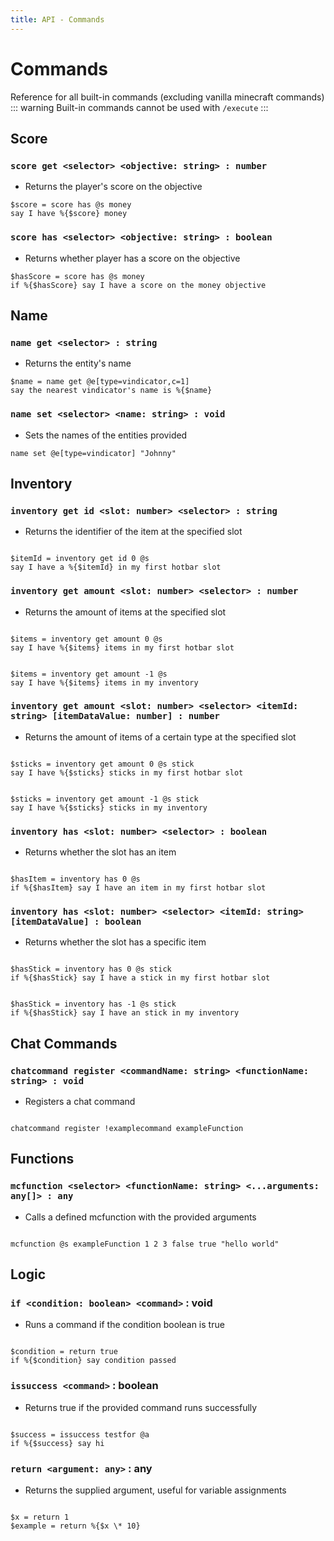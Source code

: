 ```yaml
---
title: API - Commands
---
```


# Commands

Reference for all built-in commands (excluding vanilla minecraft commands)
::: warning
Built-in commands cannot be used with `/execute`
:::

## Score

### `score get <selector> <objective: string> : number`

- Returns the player's score on the objective

```
$score = score has @s money
say I have %{$score} money
```

### `score has <selector> <objective: string> : boolean`

- Returns whether player has a score on the objective

```
$hasScore = score has @s money
if %{$hasScore} say I have a score on the money objective
```

## Name

### `name get <selector> : string`

- Returns the entity's name

```
$name = name get @e[type=vindicator,c=1]
say the nearest vindicator's name is %{$name}
```

### `name set <selector> <name: string> : void`

- Sets the names of the entities provided

```
name set @e[type=vindicator] "Johnny"
```

## Inventory

### `inventory get id <slot: number> <selector> : string`

- Returns the identifier of the item at the specified slot

```

$itemId = inventory get id 0 @s
say I have a %{$itemId} in my first hotbar slot

```

### `inventory get amount <slot: number> <selector> : number`

- Returns the amount of items at the specified slot

```

$items = inventory get amount 0 @s
say I have %{$items} items in my first hotbar slot

```

```

$items = inventory get amount -1 @s
say I have %{$items} items in my inventory

```

### `inventory get amount <slot: number> <selector> <itemId: string> [itemDataValue: number] : number`

- Returns the amount of items of a certain type at the specified slot

```

$sticks = inventory get amount 0 @s stick
say I have %{$sticks} sticks in my first hotbar slot

```

```

$sticks = inventory get amount -1 @s stick
say I have %{$sticks} sticks in my inventory

```

### `inventory has <slot: number> <selector> : boolean`

- Returns whether the slot has an item

```

$hasItem = inventory has 0 @s
if %{$hasItem} say I have an item in my first hotbar slot

```

### `inventory has <slot: number> <selector> <itemId: string> [itemDataValue] : boolean`

- Returns whether the slot has a specific item

```

$hasStick = inventory has 0 @s stick
if %{$hasStick} say I have a stick in my first hotbar slot

```

```

$hasStick = inventory has -1 @s stick
if %{$hasStick} say I have an stick in my inventory

```

## Chat Commands

### `chatcommand register <commandName: string> <functionName: string> : void`

- Registers a chat command

```

chatcommand register !examplecommand exampleFunction

```

## Functions

### `mcfunction <selector> <functionName: string> <...arguments: any[]> : any`

- Calls a defined mcfunction with the provided arguments

```

mcfunction @s exampleFunction 1 2 3 false true "hello world"

```

## Logic

### `if <condition: boolean> <command>` : void

- Runs a command if the condition boolean is true

```

$condition = return true
if %{$condition} say condition passed

```

### `issuccess <command>` : boolean

- Returns true if the provided command runs successfully

```

$success = issuccess testfor @a
if %{$success} say hi

```

### `return <argument: any>` : any

- Returns the supplied argument, useful for variable assignments

```

$x = return 1
$example = return %{$x \* 10}

```

```

```

